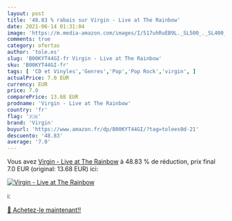 ```yaml
---
layout: post
title: '48.83 % rabais sur Virgin - Live at The Rainbow'
date: 2021-06-14 01:31:04
image: 'https://m.media-amazon.com/images/I/517uhRuEB9L._SL500_._SL400_.jpg'
comments: true
category: ofertas
author: 'tole.es'
slug: 'B00KYT44GI-fr Virgin - Live at The Rainbow'
sku: 'B00KYT44GI-fr'
tags: [ 'CD et Vinyles','Genres','Pop','Pop Rock','virgin', ]
actualPrice: 7.0 EUR
currency: EUR
price: 7.0
comparePrice: 13.68 EUR
prodname: 'Virgin - Live at The Rainbow'
country: 'fr'
flag: '🇫🇷'
brand: 'Virgin'
buyurl: 'https://www.amazon.fr/dp/B00KYT44GI/?tag=tolees0d-21'
descuento: '48.83'
average: '7.0'
---
```


Vous avez [Virgin - Live at The Rainbow](https://www.amazon.fr/dp/B00KYT44GI/?tag=tolees0d-21)  à  48.83 % de réduction, prix final  7.0 EUR (original: 13.68 EUR) ici:

[![Virgin - Live at The Rainbow](https://m.media-amazon.com/images/I/517uhRuEB9L._SL500_._SL400_.jpg)](https://www.amazon.fr/dp/B00KYT44GI/?tag=tolees0d-21)

ℹ️:


[🛒 Achetez-le maintenant!!](https://www.amazon.fr/dp/B00KYT44GI/?tag=tolees0d-21)

